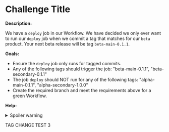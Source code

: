 # Challenge Title

**Description:**

We have a `deploy` job in our Workflow. We have decided we only ever want to run our `deploy` job when we commit a tag that matches for our `beta` product. Your next beta release will be tag `beta-main-0.1.1`.

**Goals:**

- Ensure the `deploy` job only runs for tagged commits.
- Any of the following tags should trigger the job: "beta-main-0.1.1", "beta-secondary-0.1.1"
- The job `deploy` should NOT run for any of the following tags: "alpha-main-0.1.1", "alpha-secondary-1.0.0"
- Create the required branch and meet the requirements above for a green Workflow.

**Help:**
<details>
  <summary>Spoiler warning</summary>
  * https://circleci.com/docs/2.0/workflows-overview/
</details>

TAG CHANGE TEST 3